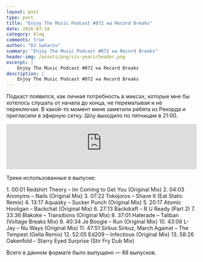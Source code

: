 ```yaml
---
layout: post
type: post
title: "Enjoy The Music Podcast #072 на Record Breaks"
date: 2016-07-18
category: blog
comments: true
author: "DJ Saharov"
summary: "Enjoy The Music Podcast #072 на Record Breaks"
header-img: /assets/png/six-years/header.png
excerpt: |
    Enjoy The Music Podcast #072 на Record Breaks
description: |
    Enjoy The Music Podcast #072 на Record Breaks
---
```


<p>
<span class="firstcharacter">П</span>одкаст появился, как личная потребность в миксах, которые мне бы хотелось слушать от начала до конца, не перематывая и не переключая. В какой-то момент меня заметили ребята из Рекорда и пригласили в эфирную сетку. Шоу выходило по пятницам в 21:00.
</p>

<iframe width="100%" height="120" src="https://player-widget.mixcloud.com/widget/iframe/?hide_cover=1&feed=%2Fdjsaharovofficial%2Fdj-saharov-enjoy-the-music-podcast-072%2F" frameborder="0" allow="encrypted-media; fullscreen; autoplay; idle-detection; speaker-selection; web-share;" ></iframe>

<p>Треки использованные в выпуске:</p>
1. 00:01 Redshirt Theory – Im Coming to Get You (Original Mix)
2. 04:03 Anonyms – Nails (Original Mix)
3. 07:22 Tokojoros – Shave It (Eat Static Remix)
4. 13:17 Aquasky – Sucker Punch (Original Mix)
5. 20:17 Atomic Hooligan – Backchat (Original Mix)
6. 27:13 Backdraft – R U Ready (Part 2)
7. 33:36 Blakoke – Transitions (Original Mix)
8. 37:01 Haterade – Taliban (Voltage Breaks Mix)
9. 40:34 Je Boogie – Run (Original Mix)
10. 43:06 L-Jay – Nu Ways (Original Mix)
11. 47:51 Sirkus Sirkuz, March Against – The Tempest (Gella Remix)
12. 52:05 Ed209 – Infectious (Original Mix)
13. 58:26 Oakenfold – Starry Eyed Surprise (Stir Fry Dub Mix)

<p>Всего в данном формате было выпущено &mdash; 88 выпусков.</p>